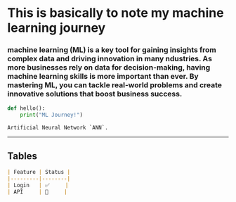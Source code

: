 # This is basically to note my machine learning journey

### machine learning (ML) is a key tool for gaining insights from complex data and driving innovation in many ndustries. As more businesses rely on data for decision-making, having machine learning skills is more important than ever. By mastering ML, you can tackle real-world problems and create innovative solutions that boost business success.

```python
def hello():
    print("ML Journey!")
```


``Artificial Neural Network `ANN`.``  

---

## **Tables**  

```md
| Feature | Status |
|---------|--------|
| Login   | ✅     |
| API     | 🚀     |
